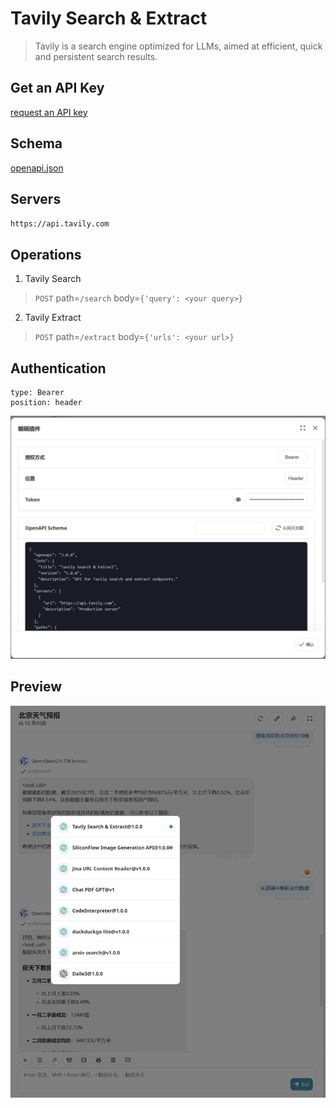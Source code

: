 # Tavily Search & Extract

> Tavily is a search engine optimized for LLMs, aimed at efficient, quick and persistent search results. 

## Get an API Key

[request an API key](https://app.tavily.com/)

## Schema
[openapi.json](./openapi.json)

## Servers

`https://api.tavily.com`

## Operations

1. Tavily Search
> `POST` path=`/search` body=`{'query': <your query>}`

2. Tavily Extract
> `POST` path=`/extract` body=`{'urls': <your url>}`

## Authentication

```
type: Bearer
position: header
```

![Authentication](./authentication.png)

## Preview

![Preview](./preview.png)


